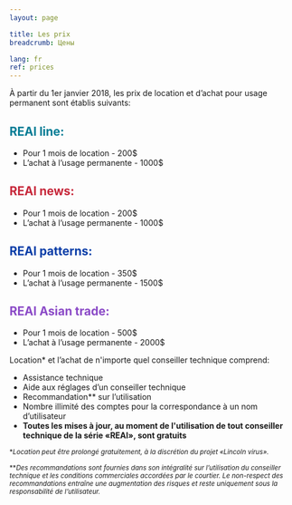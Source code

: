 ```yaml
---
layout: page

title: Les prix
breadcrumb: Цены

lang: fr
ref: prices
---
```


À partir du 1er janvier 2018, les prix de location et d’achat pour usage permanent sont établis suivants:

## <span style="color:#007c95">REAl line:</span>

- Pour 1 mois de location - 200$
- L’achat à l’usage permanente - 1000$

## <span style="color:#c7283b">REAl news:</span>

- Pour 1 mois de location - 200$
- L’achat à l’usage permanente - 1000$

## <span style="color:#0a3ea8">REAl patterns:</span>

- Pour 1 mois de location - 350$
- L’achat à l’usage permanente - 1500$

## <span style="color:#8b4ac7">REAl Asian trade:</span>

- Pour 1 mois de location - 500$  
- L’achat à l’usage permanente - 2000$

Location* et l’achat de n'importe quel conseiller technique comprend:

- Assistance technique
- Aide aux réglages d’un conseiller technique
- Recommandation** sur l’utilisation
- Nombre illimité des comptes pour la correspondance à un nom d’utilisateur
- **Toutes les mises à jour, au moment de l'utilisation de tout conseiller technique de la série «REAl», sont gratuits**


<small>\*_Location peut être prolongé gratuitement, à la discrétion du projet «Lincoln virus»._</small>

<small>\*\*_Des recommandations sont fournies dans son intégralité sur l’utilisation du conseiller technique et les conditions commerciales accordées par le courtier. Le non-respect des recommandations entraîne une augmentation des risques et reste uniquement sous la responsabilité de l’utilisateur._</small>
